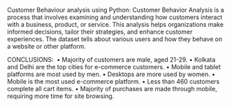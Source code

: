 Customer Behaviour analysis using Python:
Customer Behavior Analysis is a process that involves examining and understanding how customers interact with a business, product, or service. This analysis helps organizations make informed decisions, tailor their strategies, and enhance customer experiences.
The dataset tells about various users and how they behave on a website or other platform.

CONCLUSIONS:
​
    • Majority of customers are male, aged 21-29.
    • Kolkata and Delhi are the top cities for e-commerce customers.
    • Mobile and tablet platforms are most used by men.
    • Desktops are more used by women.
    • Mobile is the most used e-commerce platform.
    • Less than 460 customers complete all cart items.
    • Majority of purchases are made through mobile, requiring more time for site browsing.
